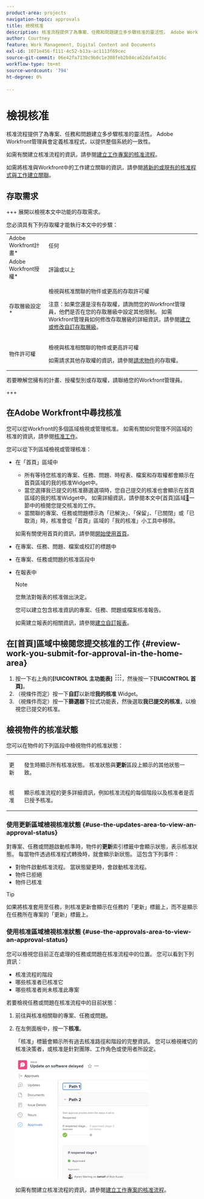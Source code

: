 ```yaml
---
product-area: projects
navigation-topic: approvals
title: 檢視核准
description: 核准流程提供了為專案、任務和問題建立多步驟核准的靈活性。 Adobe Workfront管理員會定義核准程式，以提供整個系統的一致性。
author: Courtney
feature: Work Management, Digital Content and Documents
exl-id: 1071e456-f111-4c52-b13a-ac1113f69cec
source-git-commit: 06e42fa713bc9b0c1e308feb2b84ca62dafa416c
workflow-type: tm+mt
source-wordcount: '794'
ht-degree: 0%

---
```


# 檢視核准

核准流程提供了為專案、任務和問題建立多步驟核准的靈活性。 Adobe Workfront管理員會定義核准程式，以提供整個系統的一致性。

如需有關建立核准流程的資訊，請參閱[建立工作專案的核准流程](../../administration-and-setup/customize-workfront/configure-approval-milestone-processes/create-approval-processes.md)。

如需將核准與Workfront中的工作建立關聯的資訊，請參閱[將新的或現有的核准程式與工作建立關聯](../../review-and-approve-work/manage-approvals/associate-approval-with-work.md)。

## 存取需求

+++ 展開以檢視本文中功能的存取需求。

您必須具有下列存取權才能執行本文中的步驟：

<table style="table-layout:auto"> 
 <col> 
 <col> 
 <tbody> 
  <tr> 
   <td role="rowheader">Adobe Workfront計畫*</td> 
   <td> <p>任何</p> </td> 
  </tr> 
  <tr> 
   <td role="rowheader">Adobe Workfront授權*</td> 
   <td> <p>評論或以上</p> </td> 
  </tr> 
  <tr> 
   <td role="rowheader">存取層級設定*</td> 
   <td> <p>檢視與核准關聯的物件或更高的存取許可權</p> <p>注意：如果您還是沒有存取權，請詢問您的Workfront管理員，他們是否在您的存取層級中設定其他限制。 如需Workfront管理員如何修改存取層級的詳細資訊，請參閱<a href="../../administration-and-setup/add-users/configure-and-grant-access/create-modify-access-levels.md" class="MCXref xref">建立或修改自訂存取層級</a>。</p> </td> 
  </tr> 
  <tr> 
   <td role="rowheader">物件許可權</td> 
   <td> <p>檢視與核准相關聯的物件或更高許可權</p> <p>如需請求其他存取權的資訊，請參閱<a href="../../workfront-basics/grant-and-request-access-to-objects/request-access.md" class="MCXref xref">請求物件</a>的存取權。</p> </td> 
  </tr> 
 </tbody> 
</table>

若要瞭解您擁有的計畫、授權型別或存取權，請聯絡您的Workfront管理員。

+++

## 在Adobe Workfront中尋找核准

您可以從Workfront的多個區域檢視或管理核准。 如需有關如何管理不同區域的核准的資訊，請參閱[核准工作](../../review-and-approve-work/manage-approvals/approving-work.md)。

您可以從下列區域檢視或管理核准：

* 在「首頁」區域中

   * 所有等待您核准的專案、任務、問題、時程表、檔案和存取權都會顯示在首頁區域的我的核准Widget中。
   * 當您選擇我已提交的核准篩選選項時，您自己提交的核准也會顯示在首頁區域的我的核准Widget中。 如需詳細資訊，請參閱本文中[首頁]區域[&#128279;](#review-work-you-submit-for-approval-in-the-home-area)一節中的檢閱您提交核准的工作。
   * 當關聯的專案、任務或問題標示為「已解決」、「保留」、「已關閉」或「已取消」時，核准會從「首頁」區域的「我的核准」小工具中移除。

  如需有關使用首頁的資訊，請參閱[開始使用首頁](../../workfront-basics/using-home/using-the-home-area/get-started-with-home.md)。

* 在專案、任務、問題、檔案或校訂的標題中
* 在專案、任務或問題的核准區段中
* 在報表中

  >[!NOTE]
  >
  >您無法對報表的核准做出決定。

  您可以建立包含核准資訊的專案、任務、問題或檔案核准報告。

  如需建立報表的相關資訊，請參閱[建立自訂報表](../../reports-and-dashboards/reports/creating-and-managing-reports/create-custom-report.md)。

## 在[首頁]區域中檢閱您提交核准的工作 {#review-work-you-submit-for-approval-in-the-home-area}

1. 按一下右上角的&#x200B;**[!UICONTROL 主功能表]** ![主功能表圖示](assets/main-menu-icon.png)，然後按一下&#x200B;**[!UICONTROL 首頁]**。
1. （視條件而定）按一下&#x200B;**自訂**&#x200B;以新增&#x200B;**我的核准** Widget。
1. （視條件而定）按一下&#x200B;**篩選器**&#x200B;下拉式功能表，然後選取&#x200B;**我已提交的核准**，以檢視您已提交的核准。


## 檢視物件的核准狀態

您可以在物件的下列區段中檢視物件的核准狀態：

<table style="table-layout:auto"> 
 <col> 
 <col> 
 <tbody> 
  <tr> 
   <td role="rowheader">更新 </td> 
   <td> <p>發生時顯示所有核准狀態。 核准狀態與<strong>更新</strong>區段上顯示的其他狀態一致。</p> </td> 
  </tr> 
  <tr> 
   <td role="rowheader">核准</td> 
   <td> <p>顯示核准流程的更多詳細資訊，例如核准流程的每個階段以及核准者是否已授予核准。</p> </td> 
  </tr> 
 </tbody> 
</table>

### 使用更新區域檢視核准狀態 {#use-the-updates-area-to-view-an-approval-status}

對專案、任務或問題啟動核準時，物件的&#x200B;**更新**&#x200B;索引標籤中會顯示狀態，表示核准狀態。 每當物件透過核准程式轉換時，就會顯示新狀態。 這包含下列事件：

* 對物件啟動核准流程。 當狀態變更時，會啟動核准流程。
* 物件已拒絕
* 物件已核准

>[!TIP]
>
>如果將核准套用至任務，則核准更新會顯示在任務的「更新」標籤上，而不是顯示在任務所在專案的「更新」標籤上。

### 使用核准區域檢視核准狀態 {#use-the-approvals-area-to-view-an-approval-status}

您可以檢視您目前正在處理的任務或問題在核准流程中的位置。 您可以看到下列資訊：

* 核准流程的階段
* 哪些核准者已核准它
* 哪些核准者尚未核准此專案

若要檢視任務或問題在核准流程中的目前狀態：

1. 前往與核准相關聯的專案、任務或問題。
1. 在左側面板中，按一下&#x200B;**核准**。

   「核准」標籤會顯示所有過去核准路徑和階段的完整資訊。 您可以檢視確切的核准決策者，或核准是針對團隊、工作角色或使用者所設定。

   ![已展開核准索引標籤](assets/approvals-tab-expanded-on-issue-nwe-350x320.png)

   如需有關建立核准流程的資訊，請參閱[建立工作專案的核准流程](../../administration-and-setup/customize-workfront/configure-approval-milestone-processes/create-approval-processes.md)。
